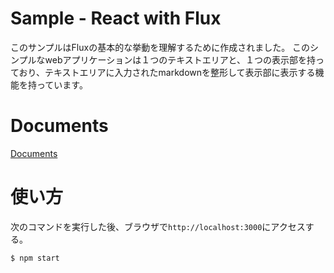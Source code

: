 # Sample - React with Flux
このサンプルはFluxの基本的な挙動を理解するために作成されました。
このシンプルなwebアプリケーションは１つのテキストエリアと、１つの表示部を持っており、テキストエリアに入力されたmarkdownを整形して表示部に表示する機能を持っています。

# Documents
[Documents](./docs/)

# 使い方
次のコマンドを実行した後、ブラウザで`http://localhost:3000`にアクセスする。
```
$ npm start
```

